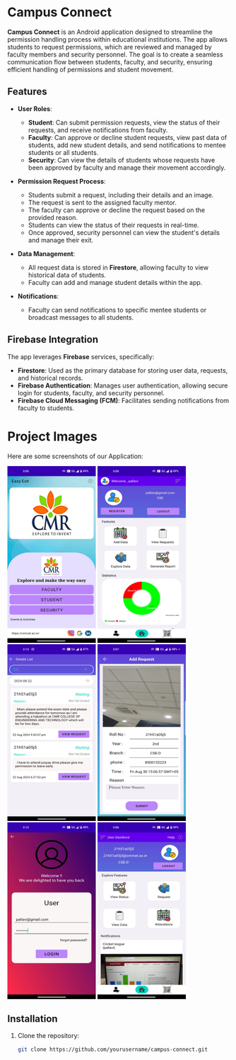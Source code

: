 # Campus Connect

**Campus Connect** is an Android application designed to streamline the permission handling process within educational institutions. The app allows students to request permissions, which are reviewed and managed by faculty members and security personnel. The goal is to create a seamless communication flow between students, faculty, and security, ensuring efficient handling of permissions and student movement.

## Features

- **User Roles**:
  - **Student**: Can submit permission requests, view the status of their requests, and receive notifications from faculty.
  - **Faculty**: Can approve or decline student requests, view past data of students, add new student details, and send notifications to mentee students or all students.
  - **Security**: Can view the details of students whose requests have been approved by faculty and manage their movement accordingly.

- **Permission Request Process**:
  - Students submit a request, including their details and an image.
  - The request is sent to the assigned faculty mentor.
  - The faculty can approve or decline the request based on the provided reason.
  - Students can view the status of their requests in real-time.
  - Once approved, security personnel can view the student's details and manage their exit.

- **Data Management**:
  - All request data is stored in **Firestore**, allowing faculty to view historical data of students.
  - Faculty can add and manage student details within the app.

- **Notifications**:
  - Faculty can send notifications to specific mentee students or broadcast messages to all students.

## Firebase Integration

The app leverages **Firebase** services, specifically:

- **Firestore**: Used as the primary database for storing user data, requests, and historical records.
- **Firebase Authentication**: Manages user authentication, allowing secure login for students, faculty, and security personnel.
- **Firebase Cloud Messaging (FCM)**: Facilitates sending notifications from faculty to students.

# Project Images

Here are some screenshots of our  Application:

<div style="display=flex-wrap">
<img src="easy_exit/IMG-20240830-WA0010.jpg" alt="Sample Image" width="200" height="400"/>
<img src="easy_exit/IMG-20240830-WA0011.jpg" alt="Sample Image" width="200" height="400"/>
<img src="easy_exit/IMG-20240830-WA0006.jpg" alt="Sample Image" width="200" height="400"/>
<img src="easy_exit/IMG-20240830-WA0008.jpg" alt="Sample Image" width="200" height="400"/>
<img src="easy_exit/IMG-20240830-WA0007.jpg" alt="Sample Image" width="200" height="400"/>
<img src="easy_exit/IMG-20240830-WA0009.jpg" alt="Sample Image" width="200" height="400"/>
</div>

## Installation

1. Clone the repository:
   ```bash
   git clone https://github.com/yourusername/campus-connect.git
